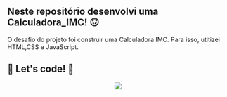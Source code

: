 ## Neste repositório desenvolvi uma Calculadora_IMC! 🙃

O  desafio do projeto foi construir uma Calculadora IMC.
Para isso, utitizei HTML,CSS e JavaScript.

## 🚀 Let's code! 🚀

<div align="center">
<img src="https://user-images.githubusercontent.com/97262523/188286674-08335b6d-2f89-4ed8-b761-676e0f686273.png">
</div>





